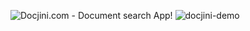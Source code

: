 ![Docjini.com - Document search App!](https://docjini.com)
![docjini-demo](https://raw.githubusercontent.com/sudharsan004/docjini/master/.github/3fe5d8cb-cd5e-46c1-b46f-95f832e7.gif)


